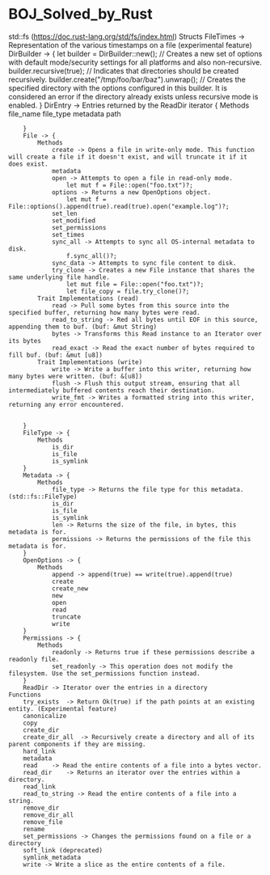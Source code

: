 # BOJ_Solved_by_Rust

std::fs (https://doc.rust-lang.org/std/fs/index.html)
    Structs
        FileTimes -> Representation of the various timestamps on a file (experimental feature)
        DirBuilder -> {
            let builder = DirBuilder::new(); // Creates a new set of options with default mode/security settings for all platforms and also non-recursive.
            builder.recursive(true); // Indicates that directories should be created recursively.
            builder.create("/tmp/foo/bar/baz").unwrap(); // Creates the specified directory with the options configured in this builder. It is considered an error if the directory already exists unless recursive mode is enabled.
        }
        DirEntry -> Entries returned by the ReadDir iterator
        {
            Methods
                file_name
                file_type
                metadata
                path

        }
        File -> {
            Methods
                create -> Opens a file in write-only mode. This function will create a file if it doesn't exist, and will truncate it if it does exist.
                metadata
                open -> Attempts to open a file in read-only mode.
                    let mut f = File::open("foo.txt")?;
                options -> Returns a new OpenOptions object.
                    let mut f = File::options().append(true).read(true).open("example.log")?;
                set_len
                set_modified
                set_permissions
                set_times
                sync_all -> Attempts to sync all OS-internal metadata to disk.
                    f.sync_all()?;
                sync_data -> Attempts to sync file content to disk.
                try_clone -> Creates a new File instance that shares the same underlying file handle.
                    let mut file = File::open("foo.txt")?;
                    let file_copy = file.try_clone()?;
            Trait Implementations (read)
                read -> Pull some bytes from this source into the specified buffer, returning how many bytes were read.
                read_to_string -> Red all bytes until EOF in this source, appending them to buf. (buf: &mut String)
                bytes -> Transforms this Read instance to an Iterator over its bytes
                read_exact -> Read the exact number of bytes required to fill buf. (buf: &mut [u8])
            Trait Implementations (write)
                write -> Write a buffer into this writer, returning how many bytes were written. (buf: &[u8])
                flush -> Flush this output stream, ensuring that all intermediately buffered contents reach their destination.
                write_fmt -> Writes a formatted string into this writer, returning any error encountered.
            

        }
        FileType -> {
            Methods
                is_dir
                is_file
                is_symlink
        }
        Metadata -> {
            Methods
                file_type -> Returns the file type for this metadata. (std::fs::FileType)
                is_dir
                is_file
                is_symlink
                len -> Returns the size of the file, in bytes, this metadata is for.
                permissions -> Returns the permissions of the file this metadata is for.
        }
        OpenOptions -> {
            Methods
                append -> append(true) == write(true).append(true)
                create
                create_new
                new
                open
                read
                truncate
                write
        }
        Permissions -> {
            Methods
                readonly -> Returns true if these permissions describe a readonly file.
                set_readonly -> This operation does not modify the filesystem. Use the set_permissions function instead.
        }
        ReadDir -> Iterator over the entries in a directory
    Functions
        try_exists  -> Return Ok(true) if the path points at an existing entity. (Experimental feature)
        canonicalize
        copy
        create_dir
        create_dir_all  -> Recursively create a directory and all of its parent components if they are missing.
        hard_link
        metadata
        read    -> Read the entire contents of a file into a bytes vector.
        read_dir    -> Returns an iterator over the entries within a directory.
        read_link
        read_to_string -> Read the entire contents of a file into a string.
        remove_dir
        remove_dir_all
        remove_file
        rename
        set_permissions -> Changes the permissions found on a file or a directory
        soft_link (deprecated)
        symlink_metadata
        write -> Write a slice as the entire contents of a file.